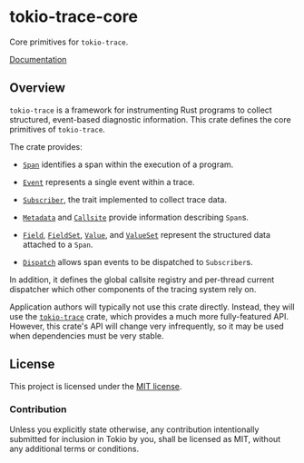 # tokio-trace-core

Core primitives for `tokio-trace`.

[Documentation](https://docs.rs/tokio-trace-core/0.2.0/tokio_trace_core/index.html)

## Overview

`tokio-trace` is a framework for instrumenting Rust programs to collect
structured, event-based diagnostic information. This crate defines the core
primitives of `tokio-trace`.

The crate provides:

* [`Span`] identifies a span within the execution of a program.

* [`Event`] represents a single event within a trace.

* [`Subscriber`], the trait implemented to collect trace data.

* [`Metadata`] and [`Callsite`] provide information describing `Span`s.

* [`Field`], [`FieldSet`], [`Value`], and [`ValueSet`] represent the
  structured data attached to a `Span`.

* [`Dispatch`] allows span events to be dispatched to `Subscriber`s.

In addition, it defines the global callsite registry and per-thread current
dispatcher which other components of the tracing system rely on.

Application authors will typically not use this crate directly. Instead, they
will use the [`tokio-trace`] crate, which provides a much more fully-featured
API. However, this crate's API will change very infrequently, so it may be used
when dependencies must be very stable.

[`tokio-trace`]: ../
[`Span`]: https://docs.rs/tokio-trace-core/0.2.0/tokio_trace_core/span/struct.Span.html
[`Event`]: https://docs.rs/tokio-trace-core/0.2.0/tokio_trace_core/event/struct.Event.html
[`Subscriber`]: https://docs.rs/tokio-trace-core/0.2.0/tokio_trace_core/subscriber/trait.Subscriber.html
[`Metadata`]: https://docs.rs/tokio-trace-core/0.2.0/tokio_trace_core/metadata/struct.Metadata.html
[`Callsite`]: https://docs.rs/tokio-trace-core/0.2.0/tokio_trace_core/callsite/trait.Callsite.html
[`Field`]: https://docs.rs/tokio-trace-core/0.2.0/tokio_trace_core/field/struct.Field.html
[`FieldSet`]: https://docs.rs/tokio-trace-core/0.2.0/tokio_trace_core/field/struct.FieldSet.html
[`Value`]: https://docs.rs/tokio-trace-core/0.2.0/tokio_trace_core/field/trait.Value.html
[`ValueSet`]: https://docs.rs/tokio-trace-core/0.2.0/tokio_trace_core/field/struct.ValueSet.html
[`Dispatch`]: https://docs.rs/tokio-trace-core/0.2.0/tokio_trace_core/dispatcher/struct.Dispatch.html

## License

This project is licensed under the [MIT license](LICENSE).

### Contribution

Unless you explicitly state otherwise, any contribution intentionally submitted
for inclusion in Tokio by you, shall be licensed as MIT, without any additional
terms or conditions.
